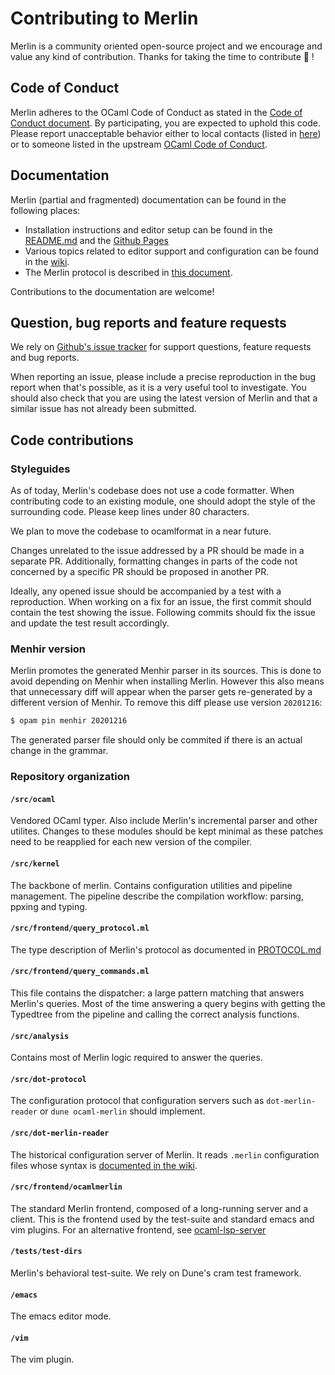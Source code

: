 # Contributing to Merlin

Merlin is a community oriented open-source project and we encourage and value
any kind of contribution. Thanks for taking the time to contribute 🐫 !

## Code of Conduct

Merlin  adheres to the OCaml Code of Conduct as stated in the [Code of Conduct
document](CODE_OF_CONDUCT.md). By participating, you are expected to uphold this
code. Please report unacceptable behavior either to local contacts (listed in
[here](CODE_OF_CONDUCT.md)) or to someone listed in the upstream [OCaml Code of
Conduct](CODE_OF_CONDUCT.md).

## Documentation

Merlin (partial and fragmented) documentation can be found in the following
places:
- Installation instructions and editor setup can be found in the
  [README.md](README.md) and the [Github Pages](https://ocaml.github.io/merlin/)
- Various topics related to editor support and configuration can be found in the
  [wiki](https://github.com/ocaml/merlin/wiki).
- The Merlin protocol is described in [this
  document](https://github.com/ocaml/merlin/blob/master/doc/dev/PROTOCOL.md).

Contributions to the documentation are welcome!

## Question, bug reports and feature requests

We rely on [Github's issue tracker](https://github.com/ocaml/merlin/issues) for
support questions, feature requests and bug reports.

When reporting an issue, please include a precise reproduction in the bug report
when that's possible, as it is a very useful tool to investigate. You should
also check that you are using the latest version of Merlin and that a similar
issue has not already been submitted.

## Code contributions

### Styleguides

As of today, Merlin's codebase does not use a code formatter. When contributing
code to an existing module, one should adopt the style of the surrounding code.
Please keep lines under 80 characters.

We plan to move the codebase to ocamlformat in a near future.

Changes unrelated to the issue addressed by a PR should be made in a separate
PR. Additionally, formatting changes in parts of the code not concerned by a
specific PR should be proposed in another PR.

Ideally, any opened issue should be accompanied by a test with a reproduction.
When working on a fix for an issue, the first commit should contain the test
showing the issue. Following commits should fix the issue and update the test
result accordingly.

### Menhir version

Merlin promotes the generated Menhir parser in its sources. This is done to
avoid depending on Menhir when installing Merlin. However this also means that
unnecessary diff will appear when the parser gets re-generated by a different
version of Menhir. To remove this diff please use version `20201216`:
```bash
$ opam pin menhir 20201216
```
The generated parser file should only be commited if there is an actual change
in the grammar.

### Repository organization


#### `/src/ocaml`
Vendored OCaml typer. Also include Merlin's incremental parser and other
utilites. Changes to these modules should be kept minimal as these patches need
to be reapplied for each new version of the compiler.

#### `/src/kernel`
The backbone of merlin. Contains configuration utilities and pipeline
management. The pipeline describe the compilation workflow: parsing, ppxing and
typing.

#### `/src/frontend/query_protocol.ml`
The type description of Merlin's protocol as documented in
[PROTOCOL.md](https://github.com/ocaml/merlin/blob/master/doc/dev/PROTOCOL.md)

#### `/src/frontend/query_commands.ml`
This file contains the dispatcher: a large pattern matching that answers
Merlin's queries. Most of the time answering a query begins with getting the
Typedtree from the pipeline and calling the correct analysis functions.

#### `/src/analysis`
Contains most of Merlin logic required to answer the queries.

#### `/src/dot-protocol`
The configuration protocol that configuration servers such as
`dot-merlin-reader` or `dune ocaml-merlin` should implement.

#### `/src/dot-merlin-reader`
The historical configuration server of Merlin. It reads `.merlin` configuration
files whose syntax is [documented in the
wiki](https://github.com/ocaml/merlin/wiki/Project-configuration).

#### `/src/frontend/ocamlmerlin`
The standard Merlin frontend, composed of a long-running server and a client.
This is the frontend used by the test-suite and standard emacs and vim plugins.
For an alternative frontend, see
[ocaml-lsp-server](https://github.com/ocaml/ocaml-lsp/)

#### `/tests/test-dirs`
Merlin's behavioral test-suite. We rely on Dune's cram test framework.

#### `/emacs`
The emacs editor mode.

#### `/vim`
The vim plugin.
